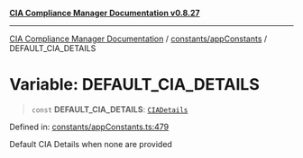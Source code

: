 [**CIA Compliance Manager Documentation v0.8.27**](../../../README.md)

***

[CIA Compliance Manager Documentation](../../../modules.md) / [constants/appConstants](../README.md) / DEFAULT\_CIA\_DETAILS

# Variable: DEFAULT\_CIA\_DETAILS

> `const` **DEFAULT\_CIA\_DETAILS**: [`CIADetails`](../../../types/interfaces/CIADetails.md)

Defined in: [constants/appConstants.ts:479](https://github.com/Hack23/cia-compliance-manager/blob/26bb73ca86d23be8656cdd29d12202323a449310/src/constants/appConstants.ts#L479)

Default CIA Details when none are provided
